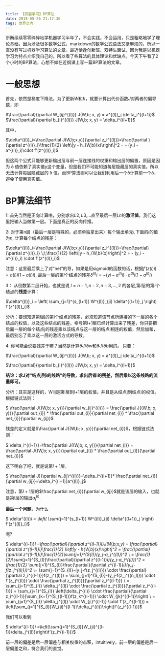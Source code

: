 ```yaml
---

title: 【机器学习】BP算法
date: 2018-05-26 21:17:36
tags: 世界之内
---
```


断断续续零零碎碎地学机器学习半年了，不会实践，不会运用，只是粗略地学了理论基础，因为涉及很多数学公式，markdown的数学公式语法又挺麻烦的，所以一直没有写过机器学习算法的文章。最近恰逢创新班、双特生面试，因为我是以机器学习为特点介绍我自己的，所以看了些算法的具体理论和优缺点。今天下午看了2个小时的BP算法，心想不如在近纲课上写一篇BP算法的文章。

# 一般思想

首先，依然是梯度下降法，为了更新$W$和$b$，就要计算出代价函数$J$对两者的偏导数，即

$\frac{\partial}{\partial W_{ij}^{(l)}} J(W,b; x, y) = a^{(l)}_j \delta_i^{(l+1)}$
$\frac{\partial}{\partial b_{i}^{(l)}} J(W,b; x, y) = \delta_i^{(l+1)}$

其中，

$\delta^{(l)}_i=\frac{\partial J(W,b;x,y)}{\partial z_i^{(l)}}=\frac{\partial }{\partial z^{(l)}_i}\frac{1}{2} \left\|y - h_{W,b}(x)\right\|^2 = - (y_i - a^{(l)}_i)\cdot f'(z^{(l)}_i)$

<!--more-->

但这两个公式只能够更新输出层与前一层连接线的权重和输出层的偏置，原因是因为 δ 值依赖了真实值y这个变量，但是我们不可能知道每层隐藏层的真实值，所以无法计算每层隐藏层的 δ 值。而BP算法则可以让我们利用后一个δ计算前一个δ，避免了使用真实值。

# BP算法细节

1: 首先当然是正向计算咯，分别求出$L2,L3$,...直至最后一层$Ln$的**激活值**。我们这里把输入当做第一层。下面是真正的反向传播。

2: 对于第n层（最后一层是特殊的，必须单独拿出来）每个输出单元$i$,下面的$l$的值为$n$, 计算每个结点的残差：

$\delta^{(l)}_i=\frac{\partial J(W,b;x,y)}{\partial z_i^{(l)}}=\frac{\partial}{\partial z^{(l)}_i} \;\;\frac{1}{2} \left\|y - h_{W,b}(x)\right\|^2 = - (y_i - a^{(l)}_i) \cdot f'(z^{(l)}_i)$

注意：这里最后乘上了对“net”的导，如果是用sigmoid的函数的话，根据$f′(z(l)i)=a(l)i(1−a(l)i)$, 最后一层的第$i$个结点的残差$δ^{(l)}i=−(yi−a^{(l)}i)∙a^{(l)}i(1−a^{(l)}i)$

3： 从倒数第二层开始，也就是说 $l=n−1,n−2,n−3,…,2$ 的各层,第$l$层的第$i$个结点的**残差**计算： 

$\delta^{(l)}_i = \left( \sum_{j=1}^{s_{l+1}} W^{(l)}_{ji} \delta^{(l+1)}_j \right) f'(z^{(l)}_i)$



分析：要想知道第l层的第i个结点的残差，必须知道该节点所连接的下一层的各个结点的权值，以及这些结点的残差，幸亏第l+1层已经计算出来了残差，你只要把后面一层的每个结点j的残差乘以该结点与这一层的结点i相连的权值，然后加和，最后别忘了乘以这一层的激活方式的导数。

4: 你可能会说要残差干嘛？当然是计算$∂J/∂w$和$∂J/∂b$用的。 
只要：

$\frac{\partial}{\partial W_{ij}^{(l)}} J(W,b; x, y) = a^{(l)}_j \delta_i^{(l+1)}$

$\frac{\partial}{\partial b_{i}^{(l)}} J(W,b; x, y) = \delta_i^{(l+1)}$

**结论：求J对“结点j到i的线路”的导数，求出后者i的残差，然后乘以这条线路的流量即可。**

分析：其实是这样的，Wlij是第l层到l+1层的权值，并且是从结点j到结点i的权值。根据链式法则： 

$ \frac{\partial J{(W,b; x, y)}}{\partial w_{ij}^{(l)}} = \frac{\partial J{(W,b; x, y)}}{\partial out_{i}} * \frac{\partial out_{i}}{\partial net_{i}} * \frac{\partial net_{i}}{\partial w_{ij}}$

 

残差的定义就是$\frac{\partial J{(W,b; x, y)}}{\partial net_{i}}$，根据链式法则： 

$ \delta_i^{(l+1）}=\frac{\partial J{(W,b; x, y)}}{\partial net_{i}} = \frac{\partial J{(W,b; x, y)}}{\partial out_{i}} * \frac{\partial out_{i}}{\partial net_{i}}$

这下明白了吧，就是说第$l+1$层，

$ \frac{\partial J}{\partial w_{ij}^{(l)}}=\delta_i^{(l+1)}* \frac{\partial net_{i}}{\partial w_{ij}}=\delta_i^{(l+1)}a^{(l)}_j$

 注意，第$l+1$层的$\frac{\partial net_{i}}{\partial w_{ij}}$就是该层的输入，也就是第l层的输出$a^{(l)}_j$. 

**最后一个问题**，为什么

$ \delta^{(l)}_i = \left( \sum_{j=1}^{s_{l+1}} W^{(l)}_{ji} \delta^{(l+1)}_j \right) f'(z^{(l)}_i)$

呢?

$ \delta^{(l-1)}_i =\frac{\partial}{\partial z^{(l-1)}_i}J(W,b;x,y) = \frac{\partial}{\partial z^{(l-1)}_i}\frac{1}{2} \left\|y - h_{W,b}(x)\right\|^2 = \frac{\partial}{\partial z^{(l-1)}_i}\frac{1}{2}\sum_{j=1}^{S_{l}}(y_j-a_j^{(l)})^2 \\ = \frac{1}{2}\sum_{j=1}^{S_{l}}\frac{\partial}{\partial z^{(l-1)}_i}(y_j-a_j^{(l)})^2 = \frac{1}{2} \sum_{j=1}^{S_{l}}\frac{\partial}{\partial z^{(l-1)}_i}(y_j-f(z_j^{(l)}))^2 \\= \sum_{j=1}^{S_{l}}-(y_j-f(z_j^{(l)})) \cdot \frac{\partial}{\partial z_i^{(l-1)}}f(z_j^{(l)}) = \sum_{j=1}^{S_{l}}-(y_j-f(z_j^{(n_l)})) \cdot  f'(z_j^{(l)}) \cdot \frac{\partial z_j^{(l)}}{\partial z_i^{(l-1)}} \\ = \sum_{j=1}^{S_{l}} \delta_j^{(l)} \cdot \frac{\partial z_j^{(l)}}{\partial z_i^{(l-1)}} = \sum_{j=1}^{S_{l}} \left(\delta_j^{(l)} \cdot \frac{\partial}{\partial z_i^{(l-1)}}\sum_{k=1}^{S_{(l-1)}}f(z_k^{(l-1)}) \cdot W_{jk}^{(l-1)}\right) \\ = \sum_{j=1}^{S_{l}} \delta_j^{(l)} \cdot  W_{ji}^{(l-1)} \cdot f'(z_i^{(l-1)}) = \left(\sum_{j=1}^{S_{l}}W_{ji}^{(l-1)}\delta_j^{(l)}\right)f'(z_i^{(l-1)})$

 我们可以看到

$ \delta^{(l-1)}_i =\left(\sum_{j=1}^{S_{l}}W_{ji}^{(l-1)}\delta_j^{(l)}\right)f'(z_i^{(l-1)})$

前一层的偏差是后一层偏差与相关权重的点积，intuitively，前一层的偏差是后一层偏差之和，符合我们的直觉。
